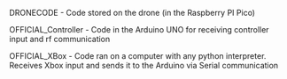 DRONECODE - Code stored on the drone (in the Raspberry PI Pico)

OFFICIAL_Controller - Code in the Arduino UNO for receiving controller input and rf communication

OFFICIAL_XBox - Code ran on a computer with any python interpreter. Receives Xbox input and sends it to the Arduino via Serial communication
